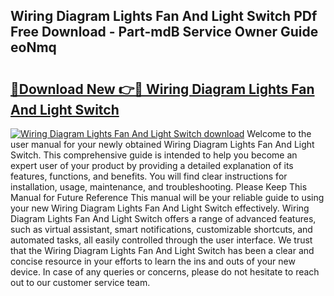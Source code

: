 ## Wiring Diagram Lights Fan And Light Switch PDf Free Download - Part-mdB Service Owner Guide eoNmq

# <h2><a href="http://dfqb2h7.blite.top/?on=Wiring+Diagram+Lights+Fan+And+Light+Switch">🔗Download New 👉🔴 Wiring Diagram Lights Fan And Light Switch</a></h2>

[![Wiring Diagram Lights Fan And Light Switch download](https://i.imgur.com/lujVjoI.png)](http://dfqb2h7.blite.top/?on=Wiring+Diagram+Lights+Fan+And+Light+Switch)
Welcome to the user manual for your newly obtained Wiring Diagram Lights Fan And Light Switch. This comprehensive guide is intended to help you become an expert user of your product by providing a detailed explanation of its features, functions, and benefits. You will find clear instructions for installation, usage, maintenance, and troubleshooting. Please Keep This Manual for Future Reference This manual will be your reliable guide to using your new Wiring Diagram Lights Fan And Light Switch effectively. Wiring Diagram Lights Fan And Light Switch offers a range of advanced features, such as virtual assistant, smart notifications, customizable shortcuts, and automated tasks, all easily controlled through the user interface. We trust that the Wiring Diagram Lights Fan And Light Switch has been a clear and concise resource in your efforts to learn the ins and outs of your new device. In case of any queries or concerns, please do not hesitate to reach out to our customer service team.
